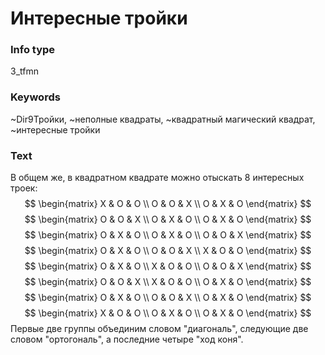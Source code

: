# Интересные тройки
### Info type
3_tfmn
### Keywords
~Dir9Тройки, ~неполные квадраты, ~квадратный магический квадрат, ~интересные тройки
### Text
В общем же, в квадратном квадрате можно отыскать 8 интересных троек:
$$
\begin{matrix}
X & O & O \\
O & O & X \\
O & X & O
\end{matrix}
$$
$$
\begin{matrix}
O & O & X \\
O & X & O \\
O & X & O
\end{matrix}
$$
$$
\begin{matrix}
O & X & O \\
O & X & O \\
O & O & X
\end{matrix}
$$
$$
\begin{matrix}
O & X & O \\
O & O & X \\
X & O & O
\end{matrix}
$$
$$
\begin{matrix}
O & X & O \\
X & O & O \\
O & O & X
\end{matrix}
$$
$$
\begin{matrix}
O & O & X \\
X & O & O \\
O & X & O
\end{matrix}
$$
$$
\begin{matrix}
O & X & O \\
O & O & X \\
O & X & O
\end{matrix}
$$
$$
\begin{matrix}
X & O & O \\
O & X & O \\
O & X & O
\end{matrix}
$$
Первые две группы объединим словом "диагональ", следующие две словом "ортогональ", а последние четыре "ход коня".
```
